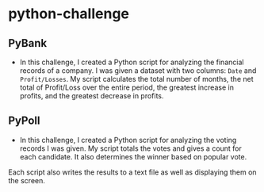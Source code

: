 # python-challenge

## PyBank


* In this challenge, I created a Python script for analyzing the financial records of a company. I was given a dataset with two columns: `Date` and `Profit/Losses`. My script calculates the total number of months, the net total of Profit/Loss over the entire period, the greatest increase in profits, and the greatest decrease in profits.


## PyPoll


* In this challenge, I created a Python script for analyzing the voting records I was given. My script totals the votes and gives a count for each candidate. It also determines the winner based on popular vote.


Each script also writes the results to a text file as well as displaying them on the screen.


